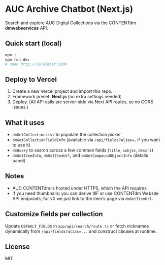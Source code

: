 # AUC Archive Chatbot (Next.js)

Search and explore AUC Digital Collections via the CONTENTdm **dmwebservices** API.

## Quick start (local)
```bash
npm i
npm run dev
# open http://localhost:3000
```

## Deploy to Vercel
1. Create a new Vercel project and import this repo.
2. Framework preset: **Next.js** (no extra settings needed)
3. Deploy. (All API calls are server-side via Next API routes, so no CORS issues.)

## What it uses
- `dmGetCollectionList` to populate the collection picker
- `dmGetCollectionFieldInfo` (available via `/api/fields?alias=…` if you want to use it)
- `dmQuery` to search across a few common fields (`title`, `subjec`, `descri`)
- `dmGetItemInfo`, `dmGetItemUrl`, and `dmGetCompoundObjectInfo` (details panel)

## Notes
- AUC CONTENTdm is hosted under HTTPS, which the API requires.
- If you need thumbnails: you can derive IIIF or use CONTENTdm Website API endpoints; for v0 we just link to the item's page via `dmGetItemUrl`.

## Customize fields per collection
Update `DEFAULT_FIELDS` in `app/api/search/route.ts` or fetch nicknames dynamically from `/api/fields?alias=...` and construct clauses at runtime.

## License
MIT
